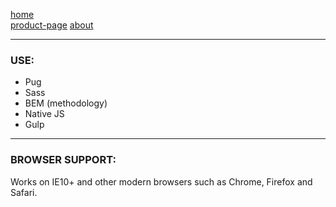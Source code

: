 
[home](https://hyubert.github.io/supler/index.html)  
[product-page](https://hyubert.github.io/supler/product.html)
[about](https://hyubert.github.io/supler/about.html)

---

### USE:

- Pug
- Sass
- BEM (methodology)
- Native JS
- Gulp

---

### BROWSER SUPPORT:

Works on IE10+ and other modern browsers such as Chrome, Firefox and Safari.
